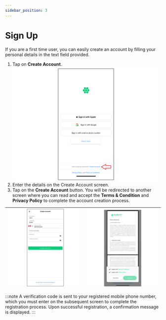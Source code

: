 ```yaml
---
sidebar_position: 3
---
```

# Sign Up

If you are a first time user, you can easily create an account by filling your personal details in the text field provided.
1. Tap on **Create Account**.![Create Account](img/CreateAccount.png)
2. Enter the details on the Create Account screen.
3. Tap on the **Create Account** button. You will be redirected to another screen where you can read and accept the **Terms & Condition** and **Privacy Policy** to complete the account creation process.


| ![Sign Up](img/SignUp1.png) | ![Sign Up](img/SignUp2.png) |
| --------------------------- | --------------------------- |
:::note
A verification code is sent to your registered mobile phone number, which you must enter on the
subsequent screen to complete the registration process. Upon successful registration, a
confirmation message is displayed.
:::


